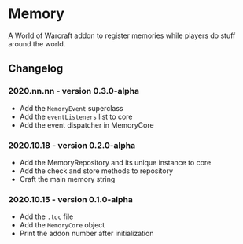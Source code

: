 # Memory

A World of Warcraft addon to register memories while players do stuff around the world.

## Changelog

### 2020.nn.nn - version 0.3.0-alpha
* Add the `MemoryEvent` superclass
* Add the `eventListeners` list to core
* Add the event dispatcher in MemoryCore

### 2020.10.18 - version 0.2.0-alpha
* Add the MemoryRepository and its unique instance to core
* Add the check and store methods to repository
* Craft the main memory string

### 2020.10.15 - version 0.1.0-alpha
* Add the `.toc` file
* Add the `MemoryCore` object
* Print the addon number after initialization
